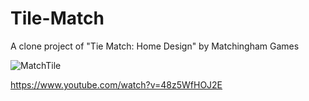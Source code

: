 # Tile-Match

A clone project of "Tie Match: Home Design" by Matchingham Games

![MatchTile](https://github.com/OkanCanpolat/Tile-Match/assets/100567027/bcfd3471-bf22-479d-af84-9d676c354d61)



https://www.youtube.com/watch?v=48z5WfHOJ2E
